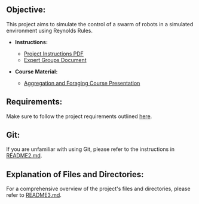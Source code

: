 ## Objective:

This project aims to simulate the control of a swarm of robots in a simulated environment using Reynolds Rules.

- **Instructions:**
  - [Project Instructions PDF](instruction/MRS_project_eng-1[1].pdf)
  - [Expert Groups Document](instruction/Expert%20groups%5B1%5D.docx)

- **Course Material:**
  - [Aggregation and Foraging Course Presentation](objective/course/L2_-_Aggregation_and_foraging[1].pptx)

## Requirements:

Make sure to follow the project requirements outlined [here](https://github.com/larics/mrs_course).

## Git:

If you are unfamiliar with using Git, please refer to the instructions in [README2.md](README2.md).

## Explanation of Files and Directories:

For a comprehensive overview of the project's files and directories, please refer to [README3.md](README3.md).